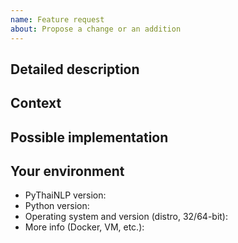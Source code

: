 ```yaml
---
name: Feature request
about: Propose a change or an addition
---
```


## Detailed description
<!--- Provide a detailed description of the change or addition you are proposing -->

## Context
<!--- Why is this change important to you? How would you use it? -->
<!--- How can it benefit other users? -->

## Possible implementation
<!--- Not obligatory, but suggest an idea for implementing addition or change -->

## Your environment
* PyThaiNLP version:
* Python version:
* Operating system and version (distro, 32/64-bit):
* More info (Docker, VM, etc.):
